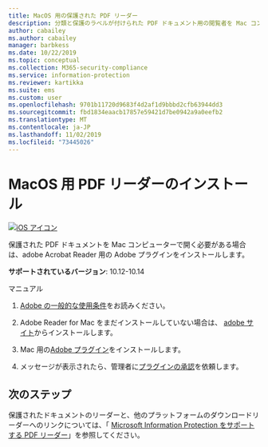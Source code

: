 ```yaml
---
title: MacOS 用の保護された PDF リーダー
description: 分類と保護のラベルが付けられた PDF ドキュメント用の閲覧者を Mac コンピューターにインストールする
author: cabailey
ms.author: cabailey
manager: barbkess
ms.date: 10/22/2019
ms.topic: conceptual
ms.collection: M365-security-compliance
ms.service: information-protection
ms.reviewer: kartikka
ms.suite: ems
ms.custom: user
ms.openlocfilehash: 9701b11720d9683f4d2af1d9bbbd2cfb63944dd3
ms.sourcegitcommit: fbd1834eaacb17857e59421d7be0942a9a0eefb2
ms.translationtype: MT
ms.contentlocale: ja-JP
ms.lasthandoff: 11/02/2019
ms.locfileid: "73445026"
---
```

# <a name="install-a-pdf-reader-for-macos"></a>MacOS 用 PDF リーダーのインストール

[![iOS アイコン](../media/develop/ios-icon.png)](https://go.microsoft.com/fwlink/?linkid=2050049)

保護された PDF ドキュメントを Mac コンピューターで開く必要がある場合は、adobe Acrobat Reader 用の Adobe プラグインをインストールします。

**サポートされているバージョン**: 10.12-10.14

マニュアル

1. [Adobe の一般的な使用条件](https://www.adobe.com/legal/terms.html)をお読みください。

2. Adobe Reader for Mac をまだインストールしていない場合は、 [adobe サイト](https://www.adobe.com/)からインストールします。

3. Mac 用の[Adobe プラグイン](https://go.microsoft.com/fwlink/?linkid=2050049)をインストールします。

4. メッセージが表示されたら、管理者に[プラグインの承認](https://techcommunity.microsoft.com/t5/Azure-Information-Protection/General-Availability-of-Adobe-Acrobat-Reader-integration-with/ba-p/298396)を依頼します。

## <a name="next-steps"></a>次のステップ

保護されたドキュメントのリーダーと、他のプラットフォームのダウンロードリーダーへのリンクについては、「 [Microsoft Information Protection をサポートする PDF リーダー](protected-pdf-readers.md)」を参照してください。

